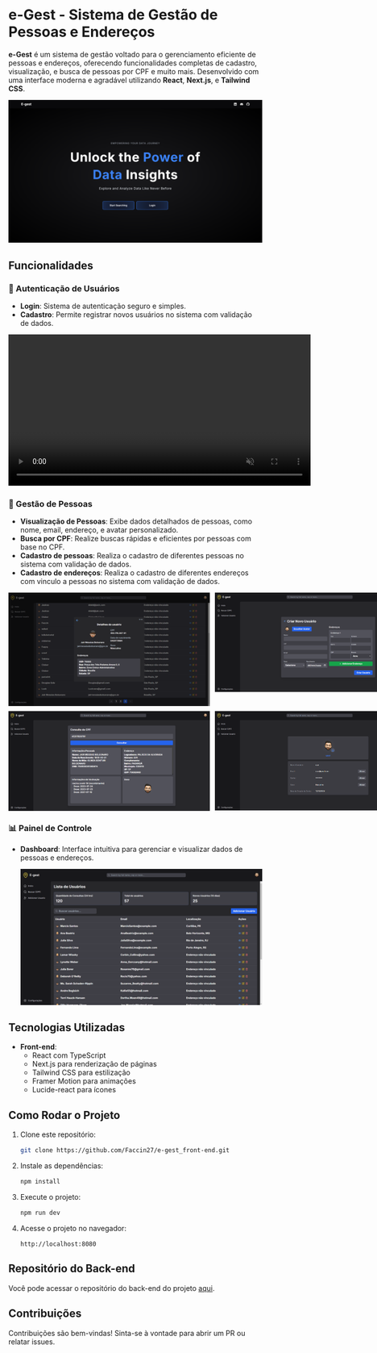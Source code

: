 # e-Gest - Sistema de Gestão de Pessoas e Endereços

**e-Gest** é um sistema de gestão voltado para o gerenciamento eficiente de pessoas e endereços, oferecendo funcionalidades completas de cadastro, visualização, e busca de pessoas por CPF e muito mais. Desenvolvido com uma interface moderna e agradável utilizando **React**, **Next.js**, e **Tailwind CSS**.

<img src="./public/images/readme/home.png" alt="Homepage" width="600"/>

## Funcionalidades

### 🔐 Autenticação de Usuários

- **Login**: Sistema de autenticação seguro e simples.
- **Cadastro**: Permite registrar novos usuários no sistema com validação de dados.

<video autoplay loop muted playsinline width="600">
  <source src="./public/videos/login.mp4" type="video/mp4" >
  Seu navegador não suporta a tag de vídeo.
</video>

### 👤 Gestão de Pessoas

- **Visualização de Pessoas**: Exibe dados detalhados de pessoas, como nome, email, endereço, e avatar personalizado.
- **Busca por CPF**: Realize buscas rápidas e eficientes por pessoas com base no CPF.
- **Cadastro de pessoas**: Realiza o cadastro de diferentes pessoas no sistema com validação de dados.
- **Cadastro de endereços**: Realiza o cadastro de diferentes endereços com vinculo a pessoas no sistema com validação de dados.

<div style="display: grid; grid-template-columns: repeat(2, 400px); gap: 10px;">
  <img src="./public/images/readme/clientmodal.png" alt="clientModal" width="400px">
  <img src="./public/images/readme/createuser.png" alt="create client" width="400px">
  <img src="./public/images/readme/search.png" alt="search by cpf" width="400px">
  <img src="./public/images/readme/usercfg.png" alt="user config" width="400px">
</div>

### 📊 Painel de Controle

- **Dashboard**: Interface intuitiva para gerenciar e visualizar dados de pessoas e endereços.

  <img src="./public/images/readme/main.png" alt="Homepage" width="600"/>

## Tecnologias Utilizadas

- **Front-end**:
  - React com TypeScript
  - Next.js para renderização de páginas
  - Tailwind CSS para estilização
  - Framer Motion para animações
  - Lucide-react para ícones

## Como Rodar o Projeto

1. Clone este repositório:

   ```bash
   git clone https://github.com/Faccin27/e-gest_front-end.git
   ```

2. Instale as dependências:

   ```bash
   npm install
   ```

3. Execute o projeto:

   ```bash
   npm run dev
   ```

4. Acesse o projeto no navegador:
   ```
   http://localhost:8080
   ```

## Repositório do Back-end

Você pode acessar o repositório do back-end do projeto [aqui](https://github.com/Faccin27/e-gest_back-end).

## Contribuições

Contribuições são bem-vindas! Sinta-se à vontade para abrir um PR ou relatar issues.
